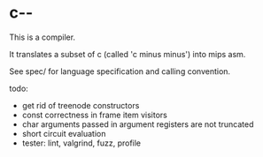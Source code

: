 # c--

This is a compiler.

It translates a subset of c (called 'c minus minus') into mips asm.

See spec/ for language specification and calling convention.


todo:

- get rid of treenode constructors
- const correctness in frame item visitors
- char arguments passed in argument registers are not truncated
- short circuit evaluation
- tester: lint, valgrind, fuzz, profile
